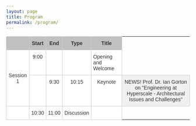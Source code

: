 ```yaml
---
layout: page
title: Program
permalink: /program/
---
```



<style type="text/css">
.tg  {border-collapse:collapse;border-spacing:0;border-color:#ccc;}
.tg td{font-family:Arial, sans-serif;font-size:14px;padding:10px 5px;border-style:solid;border-width:1px;overflow:hidden;word-break:normal;border-color:#ccc;color:#333;background-color:#fff;}
.tg th{font-family:Arial, sans-serif;font-size:14px;font-weight:normal;padding:10px 5px;border-style:solid;border-width:1px;overflow:hidden;word-break:normal;border-color:#ccc;color:#333;background-color:#f0f0f0;}
.tg .tg-uqo3{background-color:#efefef;text-align:center;vertical-align:top}
.tg .tg-s6z2{text-align:center}
.tg .tg-baqh{text-align:center;vertical-align:top}
.tg .tg-yzt1{background-color:#efefef;vertical-align:top}
.tg .tg-le8v{background-color:#c0c0c0;vertical-align:top}
.tg .tg-u1yq{font-weight:bold;background-color:#c0c0c0;text-align:center;vertical-align:top}
.tg .tg-yw4l{vertical-align:top}
</style>
<table class="tg">
<tr>
<th class="tg-le8v"><br></th>
<th class="tg-u1yq">Start</th>
<th class="tg-u1yq">End</th>
<th class="tg-u1yq">Type</th>
<th class="tg-u1yq">Title</th>
</tr>
<tr>
<td class="tg-s6z2" rowspan="2">Session 1<br></td>
<td class="tg-baqh">9:00<br></td>
<td class="tg-baqh"></td>
<td class="tg-baqh"></td>
<td class="tg-yw4l">Opening and Welcome</td>
</tr>
<tr>
<td class="tg-baqh"></td>
<td class="tg-baqh">9:30</td>
<td class="tg-baqh">10:15</td>
<td class="tg-baqh">Keynote</td>
<th class="tg-yw4l">NEWS! Prof. Dr. Ian Gorton on "Engineering at Hyperscale - Architectural Issues and Challenges"</th>
</tr>
<tr>
<td class="tg-baqh"></td>
<td class="tg-baqh">10:30</td>
<td class="tg-baqh">11:00</td>
<td class="tg-baqh">Discussion</td>
<td class="tg-yw4l"></td>
</tr>
</table>
